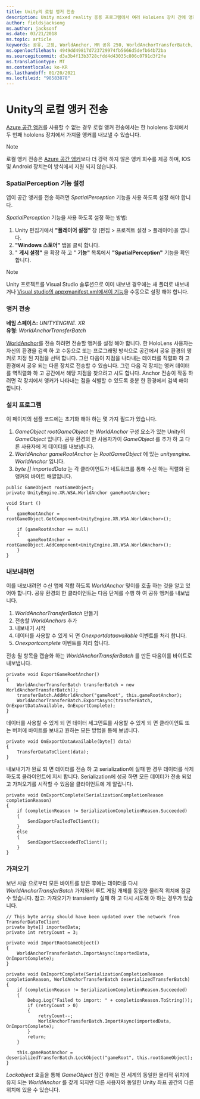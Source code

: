 ```yaml
---
title: Unity의 로컬 앵커 전송
description: Unity mixed reality 응용 프로그램에서 여러 HoloLens 장치 간에 앵커를 전송 하는 방법에 대해 알아봅니다.
author: fieldsjacksong
ms.author: jacksonf
ms.date: 03/21/2018
ms.topic: article
keywords: 공유, 고정, WorldAnchor, MR 공유 250, WorldAnchorTransferBatch, SpatialPerception, 전송, 로컬 앵커 전송, 앵커 내보내기, 앵커 가져오기
ms.openlocfilehash: 4949dd49817d723729974fb5666d5defb64b72ba
ms.sourcegitcommit: d3a3b4f13b3728cfdd4d43035c806c0791d3f2fe
ms.translationtype: MT
ms.contentlocale: ko-KR
ms.lasthandoff: 01/20/2021
ms.locfileid: "98583878"
---
```

# <a name="local-anchor-transfers-in-unity"></a>Unity의 로컬 앵커 전송

<a href="/azure/spatial-anchors" target="_blank">Azure 공간 앵커</a>를 사용할 수 없는 경우 로컬 앵커 전송에서는 한 hololens 장치에서 두 번째 hololens 장치에서 가져올 앵커를 내보낼 수 있습니다.

>[!NOTE]
>로컬 앵커 전송은 <a href="/azure/spatial-anchors" target="_blank">Azure 공간 앵커</a>보다 더 강력 하지 않은 앵커 회수를 제공 하며, IOS 및 Android 장치는이 방식에서 지원 되지 않습니다.

### <a name="setting-the-spatialperception-capability"></a>SpatialPerception 기능 설정

앱이 공간 앵커를 전송 하려면 *SpatialPerception* 기능을 사용 하도록 설정 해야 합니다.

*SpatialPerception* 기능을 사용 하도록 설정 하는 방법:
1. Unity 편집기에서 **"플레이어 설정"** 창 (편집 > 프로젝트 설정 > 플레이어)을 엽니다.
2. **"Windows 스토어"** 탭을 클릭 합니다.
3. " **게시 설정"** 을 확장 하 고 " **기능"** 목록에서 **"SpatialPerception"** 기능을 확인 합니다.

>[!NOTE]
>Unity 프로젝트를 Visual Studio 솔루션으로 이미 내보낸 경우에는 새 폴더로 내보내거나 [Visual studio의 appxmanifest.xml에서이 기능](local-anchor-transfers-in-directx.md#set-up-your-app-to-use-the-spatialperception-capability)을 수동으로 설정 해야 합니다.

### <a name="anchor-transfer"></a>앵커 전송

**네임 스페이스:** *UNITYENGINE. XR*<br>
**유형**: *WorldAnchorTransferBatch*

[WorldAnchor](../develop/unity/coordinate-systems-in-unity.md)를 전송 하려면 전송할 앵커를 설정 해야 합니다. 한 HoloLens 사용자는 자신의 환경을 검색 하 고 수동으로 또는 프로그래밍 방식으로 공간에서 공유 환경의 앵커로 지정 된 지점을 선택 합니다. 그런 다음이 지점을 나타내는 데이터를 직렬화 하 고 환경에서 공유 되는 다른 장치로 전송할 수 있습니다. 그런 다음 각 장치는 앵커 데이터를 역직렬화 하 고 공간에서 해당 지점을 찾으려고 시도 합니다. Anchor 전송이 작동 하려면 각 장치에서 앵커가 나타내는 점을 식별할 수 있도록 충분 한 환경에서 검색 해야 합니다.

### <a name="setup"></a>설치 프로그램

이 페이지의 샘플 코드에는 초기화 해야 하는 몇 가지 필드가 있습니다.
1. *GameObject rootGameObject* 는 *WorldAnchor* 구성 요소가 있는 Unity의 *GameObject* 입니다. 공유 환경의 한 사용자가이 *GameObject* 를 추가 하 고 다른 사용자에 게 데이터를 내보냅니다.
2. *WorldAnchor gameRootAnchor* 는 *RootGameObject* 에 있는 *unityengine. WorldAnchor* 입니다.
3. *byte [] importedData* 는 각 클라이언트가 네트워크를 통해 수신 하는 직렬화 된 앵커의 바이트 배열입니다.

```
public GameObject rootGameObject;
private UnityEngine.XR.WSA.WorldAnchor gameRootAnchor;

void Start ()
{
    gameRootAnchor = rootGameObject.GetComponent<UnityEngine.XR.WSA.WorldAnchor>();

    if (gameRootAnchor == null)
    {
        gameRootAnchor = rootGameObject.AddComponent<UnityEngine.XR.WSA.WorldAnchor>();
    }
}
```

### <a name="exporting"></a>내보내려면

이를 내보내려면 수신 앱에 적합 하도록 *WorldAnchor* 및이를 호출 하는 것을 알고 있어야 합니다. 공유 환경의 한 클라이언트는 다음 단계를 수행 하 여 공유 앵커를 내보냅니다.
1. *WorldAnchorTransferBatch* 만들기
2. 전송할 *WorldAnchors* 추가
3. 내보내기 시작
4. 데이터를 사용할 수 있게 되 면 *Onexportdataavailable* 이벤트를 처리 합니다.
5. *Onexportcomplete* 이벤트를 처리 합니다.

전송 될 항목을 캡슐화 하는 *WorldAnchorTransferBatch* 를 만든 다음이를 바이트로 내보냅니다.

```
private void ExportGameRootAnchor()
{
    WorldAnchorTransferBatch transferBatch = new WorldAnchorTransferBatch();
    transferBatch.AddWorldAnchor("gameRoot", this.gameRootAnchor);
    WorldAnchorTransferBatch.ExportAsync(transferBatch, OnExportDataAvailable, OnExportComplete);
}
```

데이터를 사용할 수 있게 되 면 데이터 세그먼트를 사용할 수 있게 되 면 클라이언트 또는 버퍼에 바이트를 보내고 원하는 모든 방법을 통해 보냅니다.

```
private void OnExportDataAvailable(byte[] data)
{
    TransferDataToClient(data);
}
```

내보내기가 완료 되 면 데이터를 전송 하 고 serialization에 실패 한 경우 데이터를 삭제 하도록 클라이언트에 지시 합니다. Serialization에 성공 하면 모든 데이터가 전송 되었고 가져오기를 시작할 수 있음을 클라이언트에 게 알립니다.

```
private void OnExportComplete(SerializationCompletionReason completionReason)
{
    if (completionReason != SerializationCompletionReason.Succeeded)
    {
        SendExportFailedToClient();
    }
    else
    {
        SendExportSucceededToClient();
    }
}
```

### <a name="importing"></a>가져오기

보낸 사람 으로부터 모든 바이트를 받은 후에는 데이터를 다시 *WorldAnchorTransferBatch* 가져와서 루트 게임 개체를 동일한 물리적 위치에 잠글 수 있습니다. 참고: 가져오기가 transiently 실패 하 고 다시 시도해 야 하는 경우가 있습니다.

```
// This byte array should have been updated over the network from TransferDataToClient
private byte[] importedData;
private int retryCount = 3;

private void ImportRootGameObject()
{
    WorldAnchorTransferBatch.ImportAsync(importedData, OnImportComplete);
}

private void OnImportComplete(SerializationCompletionReason completionReason, WorldAnchorTransferBatch deserializedTransferBatch)
{
    if (completionReason != SerializationCompletionReason.Succeeded)
    {
        Debug.Log("Failed to import: " + completionReason.ToString());
        if (retryCount > 0)
        {
            retryCount--;
            WorldAnchorTransferBatch.ImportAsync(importedData, OnImportComplete);
        }
        return;
    }

    this.gameRootAnchor = deserializedTransferBatch.LockObject("gameRoot", this.rootGameObject);
}
```

*Lockobject* 호출을 통해 *GameObject* 잠긴 후에는 전 세계의 동일한 물리적 위치에 유지 되는 *WorldAnchor* 를 갖게 되지만 다른 사용자와 동일한 Unity 좌표 공간의 다른 위치에 있을 수 있습니다.